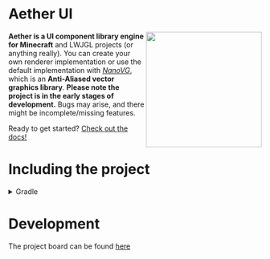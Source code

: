 # Aether UI

<img src="/docs/assets/client-logo-rounded.png" align="right" width="230" height="230">
 
**Aether is a UI component library engine for Minecraft** and LWJGL projects (or anything really). You can create your own renderer implementation or use the default implementation with *[NanoVG](https://github.com/memononen/nanovg "An anti-aliased vector graphics library")*, which is an **Anti-Aliased vector graphics library**. **Please note the project is in the early stages of development.** Bugs may arise, and there might be incomplete/missing features.


Ready to get started? [Check out the docs!](https://aether.prismclient.net/)

# Including the project

<details>

<summary>Gradle</summary>

```groovy
repositories {
  maven { url "https://jitpack.io" }
}

dependencies {
  implementation "com.github.Prism-Client:Aether-UI:Release"
}
```

</details>

# Development

The project board can be found [here](https://trello.com/b/g4Nvdykx/aether)
